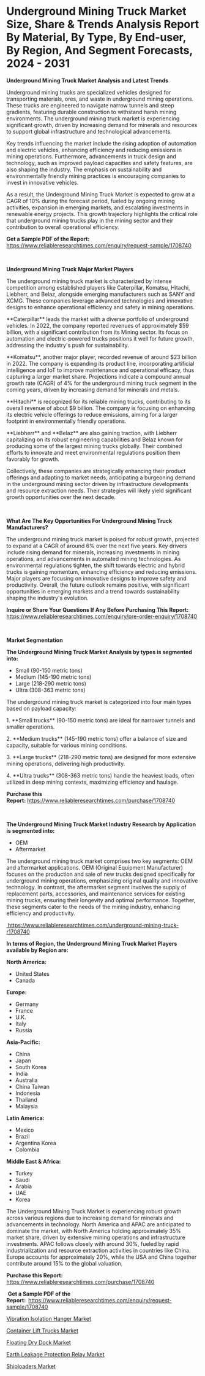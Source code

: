 <p><h1>Underground Mining Truck Market Size, Share & Trends Analysis Report By Material, By Type, By End-user, By Region, And Segment Forecasts, 2024 - 2031</h1></p><p><strong>Underground Mining Truck Market Analysis and Latest Trends</strong></p>
<p><p>Underground mining trucks are specialized vehicles designed for transporting materials, ores, and waste in underground mining operations. These trucks are engineered to navigate narrow tunnels and steep gradients, featuring durable construction to withstand harsh mining environments. The underground mining truck market is experiencing significant growth, driven by increasing demand for minerals and resources to support global infrastructure and technological advancements.</p><p>Key trends influencing the market include the rising adoption of automation and electric vehicles, enhancing efficiency and reducing emissions in mining operations. Furthermore, advancements in truck design and technology, such as improved payload capacities and safety features, are also shaping the industry. The emphasis on sustainability and environmentally friendly mining practices is encouraging companies to invest in innovative vehicles. </p><p>As a result, the Underground Mining Truck Market is expected to grow at a CAGR of 10% during the forecast period, fueled by ongoing mining activities, expansion in emerging markets, and escalating investments in renewable energy projects. This growth trajectory highlights the critical role that underground mining trucks play in the mining sector and their contribution to overall operational efficiency.</p></p>
<p><strong>Get a Sample PDF of the Report:&nbsp;</strong> <a href="https://www.reliableresearchtimes.com/enquiry/request-sample/1708740?utm_campaign=1625&utm_medium=2&utm_source=Github&utm_content=ia&utm_term=21102024&utm_id=underground-mining-truck">https://www.reliableresearchtimes.com/enquiry/request-sample/1708740</a></p>
<p>&nbsp;</p>
<p><strong>Underground Mining Truck Major Market Players</strong></p>
<p><p>The underground mining truck market is characterized by intense competition among established players like Caterpillar, Komatsu, Hitachi, Liebherr, and Belaz, alongside emerging manufacturers such as SANY and XCMG. These companies leverage advanced technologies and innovative designs to enhance operational efficiency and safety in mining operations.</p><p>**Caterpillar** leads the market with a diverse portfolio of underground vehicles. In 2022, the company reported revenues of approximately $59 billion, with a significant contribution from its Mining sector. Its focus on automation and electric-powered trucks positions it well for future growth, addressing the industry's push for sustainability.</p><p>**Komatsu**, another major player, recorded revenue of around $23 billion in 2022. The company is expanding its product line, incorporating artificial intelligence and IoT to improve maintenance and operational efficacy, thus capturing a larger market share. Projections indicate a compound annual growth rate (CAGR) of 4% for the underground mining truck segment in the coming years, driven by increasing demand for minerals and metals.</p><p>**Hitachi** is recognized for its reliable mining trucks, contributing to its overall revenue of about $9 billion. The company is focusing on enhancing its electric vehicle offerings to reduce emissions, aiming for a larger footprint in environmentally friendly operations.</p><p>**Liebherr** and **Belaz** are also gaining traction, with Liebherr capitalizing on its robust engineering capabilities and Belaz known for producing some of the largest mining trucks globally. Their combined efforts to innovate and meet environmental regulations position them favorably for growth.</p><p>Collectively, these companies are strategically enhancing their product offerings and adapting to market needs, anticipating a burgeoning demand in the underground mining sector driven by infrastructure developments and resource extraction needs. Their strategies will likely yield significant growth opportunities over the next decade.</p></p>
<p>&nbsp;</p>
<p><strong>What Are The Key Opportunities For Underground Mining Truck Manufacturers?</strong></p>
<p><p>The underground mining truck market is poised for robust growth, projected to expand at a CAGR of around 6% over the next five years. Key drivers include rising demand for minerals, increasing investments in mining operations, and advancements in automated mining technologies. As environmental regulations tighten, the shift towards electric and hybrid trucks is gaining momentum, enhancing efficiency and reducing emissions. Major players are focusing on innovative designs to improve safety and productivity. Overall, the future outlook remains positive, with significant opportunities in emerging markets and a trend towards sustainability shaping the industry's evolution.</p></p>
<p><strong>Inquire or Share Your Questions If Any Before Purchasing This Report:</strong> <a href="https://www.reliableresearchtimes.com/enquiry/pre-order-enquiry/1708740?utm_campaign=1625&utm_medium=2&utm_source=Github&utm_content=ia&utm_term=21102024&utm_id=underground-mining-truck">https://www.reliableresearchtimes.com/enquiry/pre-order-enquiry/1708740</a></p>
<p>&nbsp;</p>
<p><strong>Market Segmentation</strong></p>
<p><strong>The Underground Mining Truck Market Analysis by types is segmented into:</strong></p>
<p><ul><li>Small (90-150 metric tons)</li><li>Medium (145-190 metric tons)</li><li>Large (218-290 metric tons)</li><li>Ultra (308-363 metric tons)</li></ul></p>
<p><p>The underground mining truck market is categorized into four main types based on payload capacity: </p><p>1. **Small trucks** (90-150 metric tons) are ideal for narrower tunnels and smaller operations. </p><p>2. **Medium trucks** (145-190 metric tons) offer a balance of size and capacity, suitable for various mining conditions. </p><p>3. **Large trucks** (218-290 metric tons) are designed for more extensive mining operations, delivering high productivity. </p><p>4. **Ultra trucks** (308-363 metric tons) handle the heaviest loads, often utilized in deep mining contexts, maximizing efficiency and haulage.</p></p>
<p><strong>Purchase this Report:&nbsp;</strong><a href="https://www.reliableresearchtimes.com/purchase/1708740?utm_campaign=1625&utm_medium=2&utm_source=Github&utm_content=ia&utm_term=21102024&utm_id=underground-mining-truck">https://www.reliableresearchtimes.com/purchase/1708740</a></p>
<p>&nbsp;</p>
<p><strong>The Underground Mining Truck Market Industry Research by Application is segmented into:</strong></p>
<p><ul><li>OEM</li><li>Aftermarket</li></ul></p>
<p><p>The underground mining truck market comprises two key segments: OEM and aftermarket applications. OEM (Original Equipment Manufacturer) focuses on the production and sale of new trucks designed specifically for underground mining operations, emphasizing original quality and innovative technology. In contrast, the aftermarket segment involves the supply of replacement parts, accessories, and maintenance services for existing mining trucks, ensuring their longevity and optimal performance. Together, these segments cater to the needs of the mining industry, enhancing efficiency and productivity.</p></p>
<p><a href="https://www.reliableresearchtimes.com/underground-mining-truck-r1708740?utm_campaign=1625&utm_medium=2&utm_source=Github&utm_content=ia&utm_term=21102024&utm_id=underground-mining-truck">&nbsp;https://www.reliableresearchtimes.com/underground-mining-truck-r1708740</a></p>
<p><strong>In terms of Region, the Underground Mining Truck Market Players available by Region are:</strong></p>
<p>
    <p> <strong> North America: </strong>
        <ul>
            <li>United States</li>
            <li>Canada</li>
        </ul>
        </p> 
    <p> <strong> Europe: </strong>
        <ul>
            <li>Germany</li>
            <li>France</li>
            <li>U.K.</li>
            <li>Italy</li>
            <li>Russia</li>
        </ul>
        </p> 
    <p> <strong> Asia-Pacific: </strong>
        <ul>
            <li>China</li>
            <li>Japan</li>
            <li>South Korea</li>
            <li>India</li>
            <li>Australia</li>
            <li>China Taiwan</li>
            <li>Indonesia</li>
            <li>Thailand</li>
            <li>Malaysia</li>
        </ul>
        </p> 
    <p> <strong> Latin America: </strong>
        <ul>
            <li>Mexico</li>
            <li>Brazil</li>
            <li>Argentina Korea</li>
            <li>Colombia</li>
        </ul>
        </p> 
    <p> <strong> Middle East & Africa: </strong>
        <ul>
            <li>Turkey</li>
            <li>Saudi</li>
            <li>Arabia</li>
            <li>UAE</li>
            <li>Korea</li>
        </ul>
    </p>
    </p>
<p><p>The Underground Mining Truck Market is experiencing robust growth across various regions due to increasing demand for minerals and advancements in technology. North America and APAC are anticipated to dominate the market, with North America holding approximately 35% market share, driven by extensive mining operations and infrastructure investments. APAC follows closely with around 30%, fueled by rapid industrialization and resource extraction activities in countries like China. Europe accounts for approximately 20%, while the USA and China together contribute around 15% to the global valuation.</p></p>
<p><strong>Purchase this Report: </strong><a href="https://www.reliableresearchtimes.com/purchase/1708740?utm_campaign=1625&utm_medium=2&utm_source=Github&utm_content=ia&utm_term=21102024&utm_id=underground-mining-truck">https://www.reliableresearchtimes.com/purchase/1708740</a></p>
<p>&nbsp;<strong>Get a Sample PDF of the Report:&nbsp;&nbsp;</strong><a href="https://www.reliableresearchtimes.com/enquiry/request-sample/1708740?utm_campaign=1625&utm_medium=2&utm_source=Github&utm_content=ia&utm_term=21102024&utm_id=underground-mining-truck">https://www.reliableresearchtimes.com/enquiry/request-sample/1708740</a></p>
<p><strong></strong></p>
<p><p><a href="https://www.linkedin.com/pulse/unlocking-growth-potential-strategic-analysis-vibration-isolation-dldpf?utm_campaign=1625&utm_medium=2&utm_source=Github&utm_content=ia&utm_term=21102024&utm_id=underground-mining-truck">Vibration Isolation Hanger Market</a></p><p><a href="https://www.linkedin.com/pulse/container-lift-trucks-momentum-charting-115-cagr-path-2024-2031-g9bmf?utm_campaign=1625&utm_medium=2&utm_source=Github&utm_content=ia&utm_term=21102024&utm_id=underground-mining-truck">Container Lift Trucks Market</a></p><p><a href="https://www.linkedin.com/pulse/digital-transformation-floating-dry-dock-industry-market-gzuwf?utm_campaign=1625&utm_medium=2&utm_source=Github&utm_content=ia&utm_term=21102024&utm_id=underground-mining-truck">Floating Dry Dock Market</a></p><p><a href="https://www.linkedin.com/pulse/future-innovation-global-earth-leakage-protection-relay-market-vilrf?utm_campaign=1625&utm_medium=2&utm_source=Github&utm_content=ia&utm_term=21102024&utm_id=underground-mining-truck">Earth Leakage Protection Relay Market</a></p><p><a href="https://www.linkedin.com/pulse/shiploaders-market-size-growth-industry-analysis-segmentation-m2fvf?utm_campaign=1625&utm_medium=2&utm_source=Github&utm_content=ia&utm_term=21102024&utm_id=underground-mining-truck">Shiploaders Market</a></p></p>